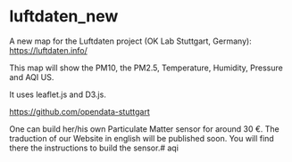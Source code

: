 # luftdaten_new

A new map for the Luftdaten project (OK Lab Stuttgart, Germany): https://luftdaten.info/

This map will show the PM10, the PM2.5, Temperature, Humidity, Pressure and AQI US.

It uses leaflet.js and D3.js.

https://github.com/opendata-stuttgart

One can build her/his own Particulate Matter sensor for around 30 €. The traduction of our Website in english will be published soon. You will find there the instructions to build the sensor.# aqi
